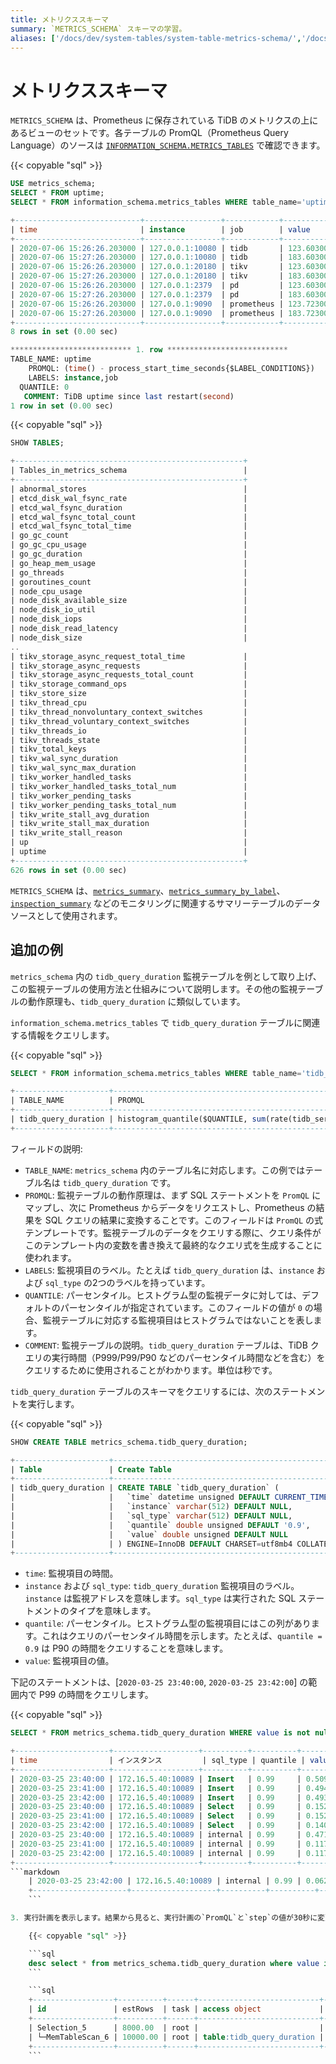 ```yaml
---
title: メトリクススキーマ
summary: `METRICS_SCHEMA` スキーマの学習。
aliases: ['/docs/dev/system-tables/system-table-metrics-schema/','/docs/dev/reference/system-databases/metrics-schema/','/tidb/dev/system-table-metrics-schema/']
---
```


# メトリクススキーマ

`METRICS_SCHEMA` は、Prometheus に保存されている TiDB のメトリクスの上にあるビューのセットです。各テーブルの PromQL（Prometheus Query Language）のソースは [`INFORMATION_SCHEMA.METRICS_TABLES`](/information-schema/information-schema-metrics-tables.md) で確認できます。

{{< copyable "sql" >}}

```sql
USE metrics_schema;
SELECT * FROM uptime;
SELECT * FROM information_schema.metrics_tables WHERE table_name='uptime'\G
```

```sql
+----------------------------+-----------------+------------+--------------------+
| time                       | instance        | job        | value              |
+----------------------------+-----------------+------------+--------------------+
| 2020-07-06 15:26:26.203000 | 127.0.0.1:10080 | tidb       | 123.60300016403198 |
| 2020-07-06 15:27:26.203000 | 127.0.0.1:10080 | tidb       | 183.60300016403198 |
| 2020-07-06 15:26:26.203000 | 127.0.0.1:20180 | tikv       | 123.60300016403198 |
| 2020-07-06 15:27:26.203000 | 127.0.0.1:20180 | tikv       | 183.60300016403198 |
| 2020-07-06 15:26:26.203000 | 127.0.0.1:2379  | pd         | 123.60300016403198 |
| 2020-07-06 15:27:26.203000 | 127.0.0.1:2379  | pd         | 183.60300016403198 |
| 2020-07-06 15:26:26.203000 | 127.0.0.1:9090  | prometheus | 123.72300004959106 |
| 2020-07-06 15:27:26.203000 | 127.0.0.1:9090  | prometheus | 183.72300004959106 |
+----------------------------+-----------------+------------+--------------------+
8 rows in set (0.00 sec)

*************************** 1. row ***************************
TABLE_NAME: uptime
    PROMQL: (time() - process_start_time_seconds{$LABEL_CONDITIONS})
    LABELS: instance,job
  QUANTILE: 0
   COMMENT: TiDB uptime since last restart(second)
1 row in set (0.00 sec)
```

{{< copyable "sql" >}}

```sql
SHOW TABLES;
```

```sql
+---------------------------------------------------+
| Tables_in_metrics_schema                          |
+---------------------------------------------------+
| abnormal_stores                                   |
| etcd_disk_wal_fsync_rate                          |
| etcd_wal_fsync_duration                           |
| etcd_wal_fsync_total_count                        |
| etcd_wal_fsync_total_time                         |
| go_gc_count                                       |
| go_gc_cpu_usage                                   |
| go_gc_duration                                    |
| go_heap_mem_usage                                 |
| go_threads                                        |
| goroutines_count                                  |
| node_cpu_usage                                    |
| node_disk_available_size                          |
| node_disk_io_util                                 |
| node_disk_iops                                    |
| node_disk_read_latency                            |
| node_disk_size                                    |
..
| tikv_storage_async_request_total_time             |
| tikv_storage_async_requests                       |
| tikv_storage_async_requests_total_count           |
| tikv_storage_command_ops                          |
| tikv_store_size                                   |
| tikv_thread_cpu                                   |
| tikv_thread_nonvoluntary_context_switches         |
| tikv_thread_voluntary_context_switches            |
| tikv_threads_io                                   |
| tikv_threads_state                                |
| tikv_total_keys                                   |
| tikv_wal_sync_duration                            |
| tikv_wal_sync_max_duration                        |
| tikv_worker_handled_tasks                         |
| tikv_worker_handled_tasks_total_num               |
| tikv_worker_pending_tasks                         |
| tikv_worker_pending_tasks_total_num               |
| tikv_write_stall_avg_duration                     |
| tikv_write_stall_max_duration                     |
| tikv_write_stall_reason                           |
| up                                                |
| uptime                                            |
+---------------------------------------------------+
626 rows in set (0.00 sec)
```

`METRICS_SCHEMA` は、[`metrics_summary`](/information-schema/information-schema-metrics-summary.md)、[`metrics_summary_by_label`](/information-schema/information-schema-metrics-summary.md)、[`inspection_summary`](/information-schema/information-schema-inspection-summary.md) などのモニタリングに関連するサマリーテーブルのデータソースとして使用されます。

## 追加の例

`metrics_schema` 内の `tidb_query_duration` 監視テーブルを例として取り上げ、この監視テーブルの使用方法と仕組みについて説明します。その他の監視テーブルの動作原理も、`tidb_query_duration` に類似しています。

`information_schema.metrics_tables` で `tidb_query_duration` テーブルに関連する情報をクエリします。

{{< copyable "sql" >}}

```sql
SELECT * FROM information_schema.metrics_tables WHERE table_name='tidb_query_duration';
```

```sql
+---------------------+----------------------------------------------------------------------------------------------------------------------------------------------------------+-------------------+----------+----------------------------------------------+
| TABLE_NAME          | PROMQL                                                                                                                                                   | LABELS            | QUANTILE | COMMENT                                      |
+---------------------+----------------------------------------------------------------------------------------------------------------------------------------------------------+-------------------+----------+----------------------------------------------+
| tidb_query_duration | histogram_quantile($QUANTILE, sum(rate(tidb_server_handle_query_duration_seconds_bucket{$LABEL_CONDITIONS}[$RANGE_DURATION])) by (le,sql_type,instance)) | instance,sql_type | 0.9      | The quantile of TiDB query durations(second) |
+---------------------+----------------------------------------------------------------------------------------------------------------------------------------------------------+-------------------+----------+----------------------------------------------+
```

フィールドの説明:

* `TABLE_NAME`: `metrics_schema` 内のテーブル名に対応します。この例ではテーブル名は `tidb_query_duration` です。
* `PROMQL`: 監視テーブルの動作原理は、まず SQL ステートメントを `PromQL` にマップし、次に Prometheus からデータをリクエストし、Prometheus の結果を SQL クエリの結果に変換することです。このフィールドは `PromQL` の式テンプレートです。監視テーブルのデータをクエリする際に、クエリ条件がこのテンプレート内の変数を書き換えて最終的なクエリ式を生成することに使われます。
* `LABELS`: 監視項目のラベル。たとえば `tidb_query_duration` は、`instance` および `sql_type` の2つのラベルを持っています。
* `QUANTILE`: パーセンタイル。ヒストグラム型の監視データに対しては、デフォルトのパーセンタイルが指定されています。このフィールドの値が `0` の場合、監視テーブルに対応する監視項目はヒストグラムではないことを表します。
* `COMMENT`: 監視テーブルの説明。`tidb_query_duration` テーブルは、TiDB クエリの実行時間（P999/P99/P90 などのパーセンタイル時間などを含む）をクエリするために使用されることがわかります。単位は秒です。

`tidb_query_duration` テーブルのスキーマをクエリするには、次のステートメントを実行します。

{{< copyable "sql" >}}

```sql
SHOW CREATE TABLE metrics_schema.tidb_query_duration;
```

```sql
+---------------------+--------------------------------------------------------------------------------------------------------------------+
| Table               | Create Table                                                                                                       |
+---------------------+--------------------------------------------------------------------------------------------------------------------+
| tidb_query_duration | CREATE TABLE `tidb_query_duration` (                                                                               |
|                     |   `time` datetime unsigned DEFAULT CURRENT_TIMESTAMP,                                                              |
|                     |   `instance` varchar(512) DEFAULT NULL,                                                                            |
|                     |   `sql_type` varchar(512) DEFAULT NULL,                                                                            |
|                     |   `quantile` double unsigned DEFAULT '0.9',                                                                        |
|                     |   `value` double unsigned DEFAULT NULL                                                                             |
|                     | ) ENGINE=InnoDB DEFAULT CHARSET=utf8mb4 COLLATE=utf8mb4_bin COMMENT='The quantile of TiDB query durations(second)' |
+---------------------+--------------------------------------------------------------------------------------------------------------------+
```

* `time`: 監視項目の時間。
* `instance` および `sql_type`: `tidb_query_duration` 監視項目のラベル。`instance` は監視アドレスを意味します。`sql_type` は実行された SQL ステートメントのタイプを意味します。
* `quantile`: パーセンタイル。ヒストグラム型の監視項目にはこの列があります。これはクエリのパーセンタイル時間を示します。たとえば、`quantile = 0.9` は P90 の時間をクエリすることを意味します。
* `value`: 監視項目の値。

下記のステートメントは、[`2020-03-25 23:40:00`, `2020-03-25 23:42:00`] の範囲内で P99 の時間をクエリします。

{{< copyable "sql" >}}

```sql
SELECT * FROM metrics_schema.tidb_query_duration WHERE value is not null AND time>='2020-03-25 23:40:00' AND time <= '2020-03-25 23:42:00' AND quantile=0.99;
```

```sql
+---------------------+-------------------+----------+----------+----------------+
| time                | インスタンス         | sql_type | quantile | value          |
+---------------------+-------------------+----------+----------+----------------+
| 2020-03-25 23:40:00 | 172.16.5.40:10089 | Insert   | 0.99     | 0.509929485256 |
| 2020-03-25 23:41:00 | 172.16.5.40:10089 | Insert   | 0.99     | 0.494690793986 |
| 2020-03-25 23:42:00 | 172.16.5.40:10089 | Insert   | 0.99     | 0.493460506934 |
| 2020-03-25 23:40:00 | 172.16.5.40:10089 | Select   | 0.99     | 0.152058493415 |
| 2020-03-25 23:41:00 | 172.16.5.40:10089 | Select   | 0.99     | 0.152193879678 |
| 2020-03-25 23:42:00 | 172.16.5.40:10089 | Select   | 0.99     | 0.140498483232 |
| 2020-03-25 23:40:00 | 172.16.5.40:10089 | internal | 0.99     | 0.47104        |
| 2020-03-25 23:41:00 | 172.16.5.40:10089 | internal | 0.99     | 0.11776        |
| 2020-03-25 23:42:00 | 172.16.5.40:10089 | internal | 0.99     | 0.11776        |
+---------------------+-------------------+----------+----------+----------------+
```markdown
    | 2020-03-25 23:42:00 | 172.16.5.40:10089 | internal | 0.99 | 0.0629333333333 |
    +---------------------+-------------------+----------+----------+-----------------+
    ```

3. 実行計画を表示します。結果から見ると、実行計画の`PromQL`と`step`の値が30秒に変更されたことも確認できます。

    {{< copyable "sql" >}}

    ```sql
    desc select * from metrics_schema.tidb_query_duration where value is not null and time>='2020-03-25 23:40:00' and time <= '2020-03-25 23:42:00' and quantile=0.99;
    ```

    ```sql
    +------------------+----------+------+---------------------------+-------------------------------------------------------------------------------------------------------------------------------------------------------------------------------------------------------+
    | id               | estRows  | task | access object             | operator info                                                                                                                                                                                         |
    +------------------+----------+------+---------------------------+-------------------------------------------------------------------------------------------------------------------------------------------------------------------------------------------------------+
    | Selection_5      | 8000.00  | root |                           | not(isnull(Column#5))                                                                                                                                                                                 |
    | └─MemTableScan_6 | 10000.00 | root | table:tidb_query_duration | PromQL:histogram_quantile(0.99, sum(rate(tidb_server_handle_query_duration_seconds_bucket{}[30s])) by (le,sql_type,instance)), start_time:2020-03-25 23:40:00, end_time:2020-03-25 23:42:00, step:30s |
    +------------------+----------+------+---------------------------+-------------------------------------------------------------------------------------------------------------------------------------------------------------------------------------------------------+
    ```
